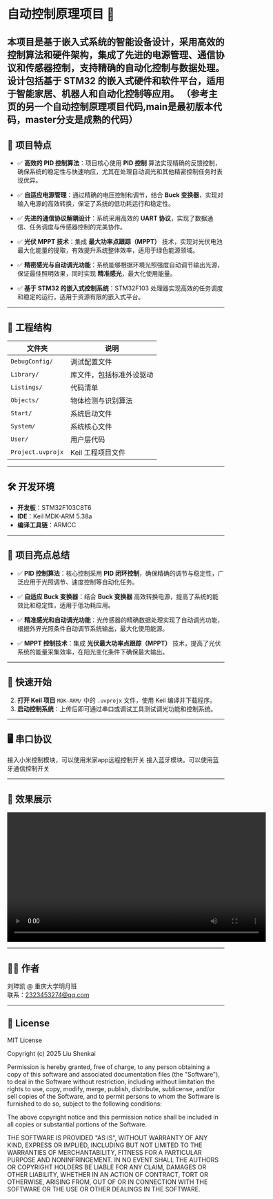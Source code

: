 # 自动控制原理项目 🚗

本项目是基于嵌入式系统的智能设备设计，采用高效的控制算法和硬件架构，集成了先进的电源管理、通信协议和传感器控制，支持精确的自动化控制与数据处理。设计包括基于 STM32 的嵌入式硬件和软件平台，适用于智能家居、机器人和自动化控制等应用。
（参考主页的另一个自动控制原理项目代码,main是最初版本代码，master分支是成熟的代码）
---

## 🧩 项目特点

- ✅ **高效的 PID 控制算法**：项目核心使用 **PID 控制** 算法实现精确的反馈控制，确保系统的稳定性与快速响应，尤其在处理自动调光和其他精密控制任务时表现优异。
  
- ✅ **自适应电源管理**：通过精确的电压控制和调节，结合 **Buck 变换器**，实现对输入电源的高效转换，保证了系统的低功耗运行和稳定性。

- ✅ **先进的通信协议解耦设计**：系统采用高效的 **UART 协议**，实现了数据通信、任务调度与传感器控制的完美协作。

- ✅ **光伏 MPPT 技术**：集成 **最大功率点跟踪（MPPT）** 技术，实现对光伏电池最大化能量的提取，有效提升系统整体效率，适用于绿色能源领域。

- ✅ **精密感光与自动调光功能**：系统能够根据环境光照强度自动调节输出光源，保证最佳照明效果，同时实现 **精准感光**，最大化使用能量。

- ✅ **基于 STM32 的嵌入式控制系统**：STM32F103 处理器实现高效的任务调度和稳定的运行，适用于资源有限的嵌入式平台。

---

## 📂 工程结构

| 文件夹       | 说明                              |
|--------------|-----------------------------------|
| `DebugConfig/` | 调试配置文件                        |
| `Library/`    | 库文件，包括标准外设驱动            |
| `Listings/`   | 代码清单                            |
| `Objects/`    | 物体检测与识别算法                  |
| `Start/`      | 系统启动文件                        |
| `System/`     | 系统核心文件   |
| `User/`       | 用户层代码                          |
| `Project.uvprojx` | Keil 工程项目文件                  |

---

## 🛠️ 开发环境

- **开发板**：STM32F103C8T6
- **IDE**：Keil MDK-ARM 5.38a
- **编译工具链**：ARMCC

---

## 🚗 项目亮点总结

- ✅ **PID 控制算法**：核心控制采用 **PID 闭环控制**，确保精确的调节与稳定性，广泛应用于光照调节、速度控制等自动化任务。

- ✅ **自适应 Buck 变换器**：结合 **Buck 变换器** 高效转换电源，提高了系统的能效比和稳定性，适用于低功耗应用。

- ✅ **精准感光和自动调光功能**：光传感器的精确数据处理实现了自动调光功能，根据外界光照条件自动调节系统输出，最大化使用能源。

- ✅ **MPPT 控制技术**：集成 **光伏最大功率点跟踪（MPPT）** 技术，提高了光伏系统的能量采集效率，在阳光变化条件下确保最大输出。


---

## 🚀 快速开始

2. **打开 Keil 项目** `MDK-ARM/` 中的 `.uvprojx` 文件，使用 Keil 编译并下载程序。
3. **启动控制系统**：上传后即可通过串口或调试工具测试调光功能和控制系统。

---

## 🖥️ 串口协议

接入小米控制模块，可以使用米家app远程控制开关
接入蓝牙模块。可以使用蓝牙通信控制开关

---

## 📸 效果展示

<video width="600" controls>
  <source src="https://github.com/liu4207/zikong/blob/main/zikong.mp4" type="video/mp4">
  Your browser does not support the video tag.
</video>

---



## 👨‍💻 作者

刘珅凯 @ 重庆大学明月班  
联系：2323453274@qq.com

---

## 📄 License

MIT License

Copyright (c) 2025 Liu Shenkai

Permission is hereby granted, free of charge, to any person obtaining a copy of this software and associated documentation files (the "Software"), to deal in the Software without restriction, including without limitation the rights to use, copy, modify, merge, publish, distribute, sublicense, and/or sell copies of the Software, and to permit persons to whom the Software is furnished to do so, subject to the following conditions:

The above copyright notice and this permission notice shall be included in all copies or substantial portions of the Software.

THE SOFTWARE IS PROVIDED "AS IS", WITHOUT WARRANTY OF ANY KIND, EXPRESS OR IMPLIED, INCLUDING BUT NOT LIMITED TO THE WARRANTIES OF MERCHANTABILITY, FITNESS FOR A PARTICULAR PURPOSE AND NONINFRINGEMENT. IN NO EVENT SHALL THE AUTHORS OR COPYRIGHT HOLDERS BE LIABLE FOR ANY CLAIM, DAMAGES OR OTHER LIABILITY, WHETHER IN AN ACTION OF CONTRACT, TORT OR OTHERWISE, ARISING FROM, OUT OF OR IN CONNECTION WITH THE SOFTWARE OR THE USE OR OTHER DEALINGS IN THE SOFTWARE.
